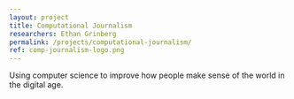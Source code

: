 ```yaml
---
layout: project
title: Computational Journalism
researchers: Ethan Grinberg
permalink: /projects/computational-journalism/
ref: comp-journalism-logo.png
---
```

Using computer science to improve how people make sense of the world in the digital age.